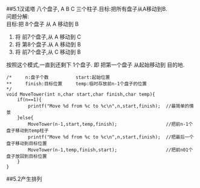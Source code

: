 ##5.1汉诺塔
八个盘子, A B C 三个柱子.目标:把所有盘子从A移动到B.  
问题分解:  
目标:把 8个盘子 从 A 移动到 B  
1. 将 前7个盘子,从 A 移动到 C  
2. 将 第8个盘子.从 A 移动到 B  
3. 将 前7个盘子,从 C 移动到 B  
  
按照这个模式,一直到还剩下 1个盘子. 即 把第一个盘子  从起始移动到 目的地.  
```
/*     n:盘子个数          start:起始位置
**     finish:目标位置     temp:临时存放前n-1个盘子的位置
*/
void MoveTower(int n,char start,char finish,char temp){
	if(n==1){
		printf("Move %d from %c to %c\n",n,start,finish);  //最简单的情景
	}else{
		MoveTower(n-1,start,temp,finish);                  //把前n-1个盘子移动到temp柱子
		printf("Move %d from %c to %c\n",n,start,finish);  //把最后一个盘子移动到目标位置
		MoveTower(n-1,temp,finish,start);                  //把前n01个盘子放回到目标位置
	}
}
```
##5.2产生排列

